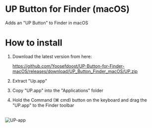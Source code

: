 # UP Button for Finder (macOS)
Adds an "UP Button" to Finder in macOS

# How to install
1. Download the latest version from here:

   https://github.com/Yoosefdoost/UP-Button-for-Finder-macOS/releases/download/UP_Button_Finder_macOS/UP.zip
3. Extract "Up.app"
4. Copy "UP.app" into the "Applications" folder
5. Hold the Command (⌘ cmd) button on the keyboard and drag the "UP.app" to the Finder toolbar
<br/>

<img src="https://i.ibb.co/4pdxzk4/UP-app.png" alt="UP-app" border="0">

